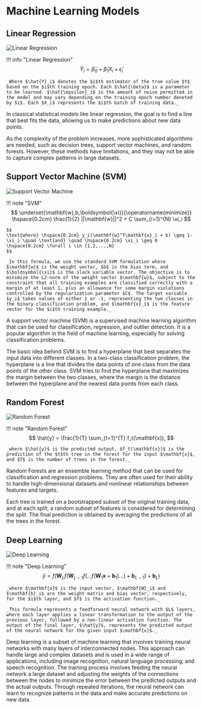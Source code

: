 # Machine Learning Models

## Linear Regression

![Linear Regression](../images/linear-regression.jpg)

!!! info "Linear Regression"
    $$
    \hat{Y}_i = \hat{\beta}_0 + \hat{\beta}_1 X_i + \hat{\epsilon}_i
    $$

    _Where $\hat{Y}_i$ denotes the $i$th estimator of the true value $Y$ based on the $i$th training epoch. Each $\hat{\beta}$ is a parameter to be learned. $\hat{\epsilon}_i$ is the amount of noise permitted in the model and may vary depending on the training epoch number denoted by $i$. Each $X_i$ represents the $i$th batch of training data._

In classical statistical models like linear regression, the goal is to find a line that best fits the data, allowing us to make predictions about new data points.

As the complexity of the problem increases, more sophisticated algorithms are needed, such as decision trees, support vector machines, and random forests. However, these methods have limitations, and they may not be able to capture complex patterns in large datasets.

## Support Vector Machine (SVM)

![Support Vector Machine](../images/svm.jpg)

!!! note "SVM"
    $$
    \underset{\mathbf{w},b,\boldsymbol{\xi}}{\operatorname{minimize}} \hspace{0.2cm} \frac{1}{2} ||\mathbf{w}||^2 + C \sum_{i=1}^{N} \xi_i
    $$

    $$
    \text{where} \hspace{0.2cm} y_i(\mathbf{w}^T\mathbf{x}_i + b) \geq 1-\xi_i \quad \text{and} \quad \hspace{0.2cm} \xi_i \geq 0 \hspace{0.2cm} \forall i \in {1,2,...,N}
    $$

    _In this formula, we use the standard SVM formulation where $\mathbf{w}$ is the weight vector, $b$ is the bias term, and $\boldsymbol{\xi}$ is the slack variable vector. The objective is to minimize the L2-norm of the weight vector $\mathbf{w}$, subject to the constraint that all training examples are classified correctly with a margin of at least 1, plus an allowance for some margin violations controlled by the regularization parameter $C$. The target variable $y_i$ takes values of either 1 or -1, representing the two classes in the binary classification problem, and $\mathbf{x}_i$ is the feature vector for the $i$th training example._

A support vector machine (SVM) is a supervised machine learning algorithm that can be used for classification, regression, and outlier detection. It is a popular algorithm in the field of machine learning, especially for solving classification problems.

The basic idea behind SVM is to find a hyperplane that best separates the input data into different classes. In a two-class classification problem, the hyperplane is a line that divides the data points of one class from the data points of the other class. SVM tries to find the hyperplane that maximizes the margin between the two classes, where the margin is the distance between the hyperplane and the nearest data points from each class.

## Random Forest

![Random Forest](../images/random-forest.jpg)

!!! note "Random Forest"
    $$
    \hat{y} = \frac{1}{T} \sum_{t=1}^{T} f_t(\mathbf{x}),
    $$

    _where $\hat{y}$ is the predicted output, $f_t(\mathbf{x})$ is the prediction of the $t$th tree in the forest for the input $\mathbf{x}$, and $T$ is the number of trees in the forest._

Random Forests are an ensemble learning method that can be used for classification and regression problems. They are often used for their ability to handle high-dimensional datasets and nonlinear relationships between features and targets.

Each tree is trained on a bootstrapped subset of the original training data, and at each split, a random subset of features is considered for determining the split. The final prediction is obtained by averaging the predictions of all the trees in the forest.

## Deep Learning

![Deep Learning](../images/deep-learning.jpg)

!!! note "Deep Learning"
    $$
    \hat{y} = f(\mathbf{W}_L f(\mathbf{W}_{L-1} f(\dots f(\mathbf{W}_1\mathbf{x}+\mathbf{b}_1)\dots)+\mathbf{b}_{L-1})+\mathbf{b}_L)
    $$

    _where $\mathbf{x}$ is the input vector, $\mathbf{W}_i$ and $\mathbf{b}_i$ are the weight matrix and bias vector, respectively, for the $i$th layer, and $f$ is the activation function._

    _This formula represents a feedforward neural network with $L$ layers, where each layer applies a linear transformation to the output of the previous layer, followed by a non-linear activation function. The output of the final layer, $\hat{y}$, represents the predicted output of the neural network for the given input $\mathbf{x}$._

Deep learning is a subset of machine learning that involves training neural networks with many layers of interconnected nodes. This approach can handle large and complex datasets and is used in a wide range of applications, including image recognition, natural language processing, and speech recognition. The training process involves feeding the neural network a large dataset and adjusting the weights of the connections between the nodes to minimize the error between the predicted outputs and the actual outputs. Through repeated iterations, the neural network can learn to recognize patterns in the data and make accurate predictions on new data.